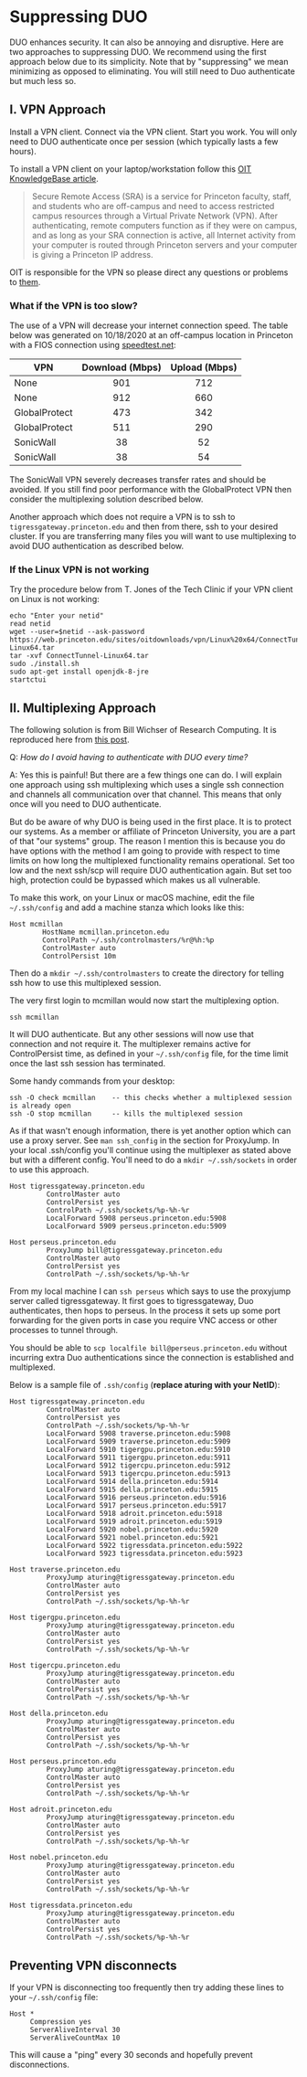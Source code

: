 # Suppressing DUO

DUO enhances security. It can also be annoying and disruptive. Here are two approaches to suppressing DUO. We recommend using the first approach below due to its simplicity. Note that by "suppressing" we mean minimizing as opposed to eliminating. You will still need to Duo authenticate but much less so.

## I. VPN Approach

Install a VPN client. Connect via the VPN client. Start you work. You will only need to DUO authenticate once per session (which typically lasts a few hours).

To install a VPN client on your laptop/workstation follow this [OIT KnowledgeBase article](https://www.princeton.edu/vpn).

> Secure Remote Access (SRA) is a service for Princeton faculty, staff, and students who are off-campus and need to access restricted campus resources through a Virtual Private Network (VPN). After authenticating, remote computers function as if they were on campus, and as long as your SRA connection is active, all Internet activity from your computer is routed through Princeton servers and your computer is giving a Princeton IP address.

OIT is responsible for the VPN so please direct any questions or problems to [them](https://princeton.service-now.com/service).

### What if the VPN is too slow?

The use of a VPN will decrease your internet connection speed. The table below was generated on 10/18/2020 at an off-campus location in Princeton with a FIOS connection using [speedtest.net](https://www.speedtest.net):

| VPN           | Download (Mbps)| Upload (Mbps)  |
| ------------- |:-------------:|:-----:|
| None          | 901           |   712 |
| None          | 912           |   660 |
| GlobalProtect | 473           |   342 |
| GlobalProtect | 511           |   290 |
| SonicWall     | 38            |    52 |
| SonicWall     | 38            |    54 |

The SonicWall VPN severely decreases transfer rates and should be avoided. If you still find poor performance with the GlobalProtect VPN then consider the multiplexing solution described below.

Another approach which does not require a VPN is to ssh to `tigressgateway.princeton.edu` and then from there, ssh to your desired cluster. If you are transferring many files you will want to use multiplexing to avoid DUO authentication as described below.

### If the Linux VPN is not working

Try the procedure below from T. Jones of the Tech Clinic if your VPN client on Linux is not working:

```
echo "Enter your netid"
read netid
wget --user=$netid --ask-password https://web.princeton.edu/sites/oitdownloads/vpn/Linux%20x64/ConnectTunnel-Linux64.tar
tar -xvf ConnectTunnel-Linux64.tar
sudo ./install.sh
sudo apt-get install openjdk-8-jre
startctui
```



## II. Multiplexing Approach

The following solution is from Bill Wichser of Research Computing. It is reproduced here from [this post](https://askrc.princeton.edu/question/331/how-do-i-avoid-having-to-authenticate-with-duo-every-time/).

Q: *How do I avoid having to authenticate with DUO every time?*

A: Yes this is painful! But there are a few things one can do. I will explain one approach using ssh multiplexing which uses a single ssh connection and channels all communication over that channel. This means that only once will you need to DUO authenticate.

But do be aware of why DUO is being used in the first place. It is to protect our systems. As a member or affiliate of Princeton University, you are a part of that "our systems" group. The reason I mention this is because you do have options with the method I am going to provide with respect to time limits on how long the multiplexed functionality remains operational. Set too low and the next ssh/scp will require DUO authentication again. But set too high, protection could be bypassed which makes us all vulnerable.

To make this work, on your Linux or macOS machine, edit the file `~/.ssh/config` and add a machine stanza which looks like this:

```
Host mcmillan
        HostName mcmillan.princeton.edu
        ControlPath ~/.ssh/controlmasters/%r@%h:%p
        ControlMaster auto
        ControlPersist 10m
```        

Then do a `mkdir ~/.ssh/controlmasters` to create the directory for telling ssh how to use this multiplexed session.

The very first login to mcmillan would now start the multiplexing option.

```
ssh mcmillan
```

It will DUO authenticate. But any other sessions will now use that connection and not require it. The multiplexer remains active for ControlPersist time, as defined in your `~/.ssh/config` file, for the time limit once the last ssh session has terminated.

Some handy commands from your desktop:

```
ssh -O check mcmillan    -- this checks whether a multiplexed session is already open
ssh -O stop mcmillan     -- kills the multiplexed session
```

As if that wasn't enough information, there is yet another option which can use a proxy server. See `man ssh_config` in the section for ProxyJump. In your local .ssh/config you'll continue using the multiplexer as stated above but with a different config. You'll need to do a `mkdir ~/.ssh/sockets` in order to use this approach.

```
Host tigressgateway.princeton.edu
         ControlMaster auto
         ControlPersist yes
         ControlPath ~/.ssh/sockets/%p-%h-%r
         LocalForward 5908 perseus.princeton.edu:5908
         LocalForward 5909 perseus.princeton.edu:5909

Host perseus.princeton.edu
         ProxyJump bill@tigressgateway.princeton.edu
         ControlMaster auto
         ControlPersist yes
         ControlPath ~/.ssh/sockets/%p-%h-%r
```

From my local machine I can `ssh perseus` which says to use the proxyjump server called tigressgateway. It first goes to tigressgateway, Duo authenticates, then hops to perseus. In the process it sets up some port forwarding for the given ports in case you require VNC access or other processes to tunnel through.

You should be able to `scp localfile bill@perseus.princeton.edu` without incurring extra Duo authentications since the connection is established and multiplexed.

Below is a sample file of `.ssh/config` (**replace aturing with your NetID**):

```
Host tigressgateway.princeton.edu
         ControlMaster auto
         ControlPersist yes
         ControlPath ~/.ssh/sockets/%p-%h-%r
         LocalForward 5908 traverse.princeton.edu:5908
         LocalForward 5909 traverse.princeton.edu:5909
         LocalForward 5910 tigergpu.princeton.edu:5910
         LocalForward 5911 tigergpu.princeton.edu:5911
         LocalForward 5912 tigercpu.princeton.edu:5912
         LocalForward 5913 tigercpu.princeton.edu:5913
         LocalForward 5914 della.princeton.edu:5914
         LocalForward 5915 della.princeton.edu:5915
         LocalForward 5916 perseus.princeton.edu:5916
         LocalForward 5917 perseus.princeton.edu:5917
         LocalForward 5918 adroit.princeton.edu:5918
         LocalForward 5919 adroit.princeton.edu:5919
         LocalForward 5920 nobel.princeton.edu:5920
         LocalForward 5921 nobel.princeton.edu:5921
         LocalForward 5922 tigressdata.princeton.edu:5922
         LocalForward 5923 tigressdata.princeton.edu:5923

Host traverse.princeton.edu
         ProxyJump aturing@tigressgateway.princeton.edu
         ControlMaster auto
         ControlPersist yes
         ControlPath ~/.ssh/sockets/%p-%h-%r

Host tigergpu.princeton.edu
         ProxyJump aturing@tigressgateway.princeton.edu
         ControlMaster auto
         ControlPersist yes
         ControlPath ~/.ssh/sockets/%p-%h-%r

Host tigercpu.princeton.edu
         ProxyJump aturing@tigressgateway.princeton.edu
         ControlMaster auto
         ControlPersist yes
         ControlPath ~/.ssh/sockets/%p-%h-%r

Host della.princeton.edu
         ProxyJump aturing@tigressgateway.princeton.edu
         ControlMaster auto
         ControlPersist yes
         ControlPath ~/.ssh/sockets/%p-%h-%r

Host perseus.princeton.edu
         ProxyJump aturing@tigressgateway.princeton.edu
         ControlMaster auto
         ControlPersist yes
         ControlPath ~/.ssh/sockets/%p-%h-%r

Host adroit.princeton.edu
         ProxyJump aturing@tigressgateway.princeton.edu
         ControlMaster auto
         ControlPersist yes
         ControlPath ~/.ssh/sockets/%p-%h-%r

Host nobel.princeton.edu
         ProxyJump aturing@tigressgateway.princeton.edu
         ControlMaster auto
         ControlPersist yes
         ControlPath ~/.ssh/sockets/%p-%h-%r

Host tigressdata.princeton.edu
         ProxyJump aturing@tigressgateway.princeton.edu
         ControlMaster auto
         ControlPersist yes
         ControlPath ~/.ssh/sockets/%p-%h-%r
```

## Preventing VPN disconnects

If your VPN is disconnecting too frequently then try adding these lines to your `~/.ssh/config` file:

```
Host *
     Compression yes
     ServerAliveInterval 30
     ServerAliveCountMax 10
```

This will cause a "ping" every 30 seconds and hopefully prevent disconnections.
